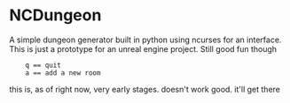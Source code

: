 # NCDungeon  
A simple dungeon generator built in python using ncurses for an interface. This is just a prototype for an unreal engine project. Still good fun though

        q == quit
        a == add a new room

this is, as of right now, very early stages. doesn't work good. it'll get there
